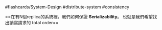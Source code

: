 #flashcards/System-Design
#distribute-system 
#consistency

==在有N個replica的系統裡，我們如何保證 **Serializability**。 也就是我們希望找出讀寫請求的 total order==



